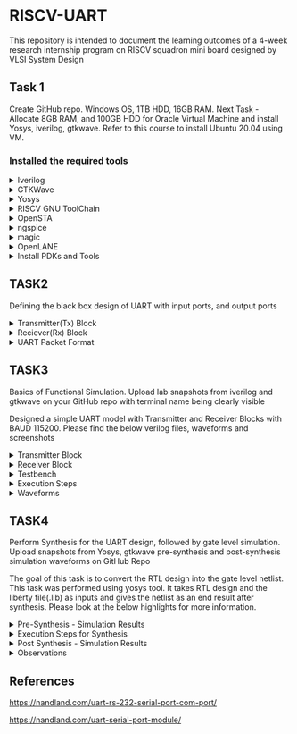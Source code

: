 # RISCV-UART
This repository is intended to document the learning outcomes of a 4-week research internship program on RISCV squadron mini board designed by VLSI System Design
## Task 1
Create GitHub repo. Windows OS, 1TB HDD, 16GB RAM. Next Task - Allocate 8GB RAM, and 100GB HDD for Oracle Virtual Machine and install Yosys, iverilog, gtkwave. Refer to this course to install Ubuntu 20.04 using VM.

### Installed the required tools

</details>	
	<details>
    <summary> Iverilog </summary>

```bash
sudo apt-get install iverilog
 ```
![image](https://github.com/lmadem/RISCV-UART/assets/93139766/fe99c4d5-38ff-4006-aea9-3bb1c84bce75)

</details>	
	<details>
    <summary> GTKWave </summary>

 ```bash
sudo apt-get install gtkwave
 ```

![image](https://github.com/lmadem/RISCV-UART/assets/93139766/a51590c9-7c9e-4125-9ef7-142d848e8164)

</details>	
	<details>
    <summary> Yosys </summary>

   
```bash
git clone https://github.com/YosysHQ/yosys.git
cd yosys 
sudo apt install make 
sudo apt-get install build-essential clang bison flex \
    libreadline-dev gawk tcl-dev libffi-dev git \
    graphviz xdot pkg-config python3 libboost-system-dev \
    libboost-python-dev libboost-filesystem-dev zlib1g-dev
make config-gcc
make 
sudo make install
```

![image](https://github.com/lmadem/RISCV-UART/assets/93139766/8ef34f9b-042a-4422-94b7-67d36db38b0b)
![image](https://github.com/lmadem/RISCV-UART/assets/93139766/b7bee628-7ece-4636-b866-06f06dd856d8)
![image](https://github.com/lmadem/RISCV-UART/assets/93139766/48f1b6b8-8aa8-4980-84fd-1e0983b94904)
![image](https://github.com/lmadem/RISCV-UART/assets/93139766/8d6ca6b3-c93d-4a4b-9f07-aa600040e998)

</details>	
	<details>
    <summary> RISCV GNU ToolChain </summary>

```bash
git clone https://github.com/riscv/riscv-gnu-toolchain
sudo apt-get install autoconf automake autotools-dev curl python3 python3-pip libmpc-dev libmpfr-dev libgmp-dev gawk build-essential bison flex texinfo gperf libtool \  
patchutils bc zlib1g-dev libexpat-dev ninja-build git cmake libglib2.0-dev
./configure --prefix=/opt/riscv
make
```

![image](https://github.com/lmadem/RISCV-UART/assets/93139766/52c64f8b-a5c1-4ba4-a3d8-67bfd3dbf75f)

![image](https://github.com/lmadem/RISCV-UART/assets/93139766/5c9dda41-58ab-4022-9086-9f89cb6f17c4)

![image](https://github.com/lmadem/RISCV-UART/assets/93139766/edd9d23a-5485-4cf3-8f20-f852abb99ba8)

![image](https://github.com/lmadem/RISCV-UART/assets/93139766/b1dffde7-1583-48a5-821e-d5c7c3ff88c0)


</details>	
	<details>
    <summary> OpenSTA </summary>

```bash
git clone https://github.com/The-OpenROAD-Project/OpenSTA.git
cd OpenSTA
mkdir build
cd build
cmake ..
make
```

![image](https://github.com/lmadem/RISCV-UART/assets/93139766/ef796255-fdda-4f02-9c82-4989537f4a49)

![image](https://github.com/lmadem/RISCV-UART/assets/93139766/bdb0f467-4b9f-4a66-a946-e267be8cc1d3)

![image](https://github.com/lmadem/RISCV-UART/assets/93139766/6bd8153c-191c-4bc1-a2d2-bd9407f85fce)

![image](https://github.com/lmadem/RISCV-UART/assets/93139766/e1683f08-fa85-4d26-917d-359ac24de46a)


</details>	
	<details>
    <summary> ngspice </summary>
		
```bash
After downloading the tarball from https://sourceforge.net/projects/ngspice/files/ to a local directory, unpack it using:
$ tar -zxvf ngspice-37.tar.gz
$ cd ngspice-37
$ mkdir release
$ cd release
$ ../configure  --with-x --with-readline=yes --disable-debug
$ make
$ sudo make install
```

![ngspice 1](https://github.com/lmadem/RISCV-UART/assets/93139766/cc71bc79-400e-4b69-a3e9-cb0f295284c2)

![ngspice 2](https://github.com/lmadem/RISCV-UART/assets/93139766/9320a9df-a258-4fd8-a7bd-3793e0a97684)

![ngspice 3](https://github.com/lmadem/RISCV-UART/assets/93139766/9df463b2-f453-4b49-9e20-9a120cf9bc2d)

</details>	
	<details>
    <summary> magic </summary>

```bash
$   sudo apt-get install m4
$   sudo apt-get install tcsh
$   sudo apt-get install csh
$   sudo apt-get install libx11-dev
$   sudo apt-get install tcl-dev tk-dev
$   sudo apt-get install libcairo2-dev
$   sudo apt-get install mesa-common-dev libglu1-mesa-dev
$   sudo apt-get install libncurses-dev
git clone https://github.com/RTimothyEdwards/magic
cd magic
./configure
make
make install
```

![image](https://github.com/lmadem/RISCV-UART/assets/93139766/09a50dc5-c8bf-4921-983d-803a10068fa5)

![image](https://github.com/lmadem/RISCV-UART/assets/93139766/420a69ee-6445-4d5b-8bb2-c43b61410014)

</details>	
	<details>
    <summary> OpenLANE </summary>

```bash
sudo apt-get update
sudo apt-get upgrade
sudo apt install -y build-essential python3 python3-venv python3-pip make git

sudo apt install apt-transport-https ca-certificates curl software-properties-common
curl -fsSL https://download.docker.com/linux/ubuntu/gpg | sudo gpg --dearmor -o /usr/share/keyrings/docker-archive-keyring.gpg

echo "deb [arch=amd64 signed-by=/usr/share/keyrings/docker-archive-keyring.gpg] https://download.docker.com/linux/ubuntu $(lsb_release -cs) stable" \
 | sudo tee /etc/apt/sources.list.d/docker.list > /dev/null

sudo apt update

sudo apt install docker-ce docker-ce-cli containerd.io

sudo docker run hello-world

sudo groupadd docker
sudo usermod -aG docker $USER
sudo reboot 

# After reboot
docker run hello-world
```
![image](https://github.com/lmadem/RISCV-UART/assets/93139766/5a58ddd5-dc79-47ea-aced-89fce6e1945e)

</details>	
	<details>
    <summary> Install PDKs and Tools </summary>

```bash
cd $HOME
git clone https://github.com/The-OpenROAD-Project/OpenLane
cd OpenLane
make
make test
```

![image](https://github.com/lmadem/RISCV-UART/assets/93139766/7c522810-b617-4193-b53c-da07849f297c)

![image](https://github.com/lmadem/RISCV-UART/assets/93139766/7f50d4a2-e131-41d9-8f8d-03a59f3783fd)

![image](https://github.com/lmadem/RISCV-UART/assets/93139766/a255c6c1-eb11-4d43-9896-5c83c32d1667)

![image](https://github.com/lmadem/RISCV-UART/assets/93139766/cb80f786-c645-4987-a654-8d49781c3e09)




</details>

## TASK2

Defining the black box design of UART with input ports, and output ports

</details>	
	<details>
    <summary> Transmitter(Tx) Block </summary>
<li> The transimtter and reciever blocks must agree on a baud rate. Based on system clock frequency and baud rate, the clks_per_bit is calculated </li>
<li>Inputs : i_clock, i_TX_Start, i_TX_Byte </li>
<li>i_clock : This is a system clock </li>
<li>i_TX_Start : This is a control signal to start the Transimtter block </li>
<li>i_TX_Byte : This is 8-bit input data stream </li>
<li>Outputs : o_TX_Active, o_TX_Serial, o_TX_Done</li>
<li>o_TX_Active : This is a output assert signal, get high when there is start bit and turns low after the stop bit</li>
<li>o_TX_Serial : Serial 1-bit data output and it samples the i_TX_Byte</li>
<li>o_TX_Done : When the transmit is complete, this signal be driven high for one clock cycle</li>

![image](https://github.com/lmadem/RISCV-UART/assets/93139766/d1b109c9-82f0-458f-9023-aeed969164ab)

</details>	
	<details>
    <summary> Reciever(Rx) Block </summary>

<li>Inputs : i_clock, i_RX_Serial</li>
<li>i_clock : This is a system clock</li>
<li>i_RX_Serial : Serial bit data input</li>
<li>Outputs : o_RX_Byte, o_RX_Done</li>
<li>o_RX_Byte : This is 8-bit data output</li>
<li>o_RX_Done : When the receive is complete, this signal be driven high for one clock cycle</li>

![image](https://github.com/lmadem/RISCV-UART/assets/93139766/2dd7308c-22bc-4376-9e48-d56d91417111)

</details>	
	<details>
    <summary> UART Packet Format </summary>

![image](https://github.com/lmadem/RISCV-UART/assets/93139766/f1e98697-e1c3-4a66-8e87-5a8cb4e7ebca)


</details>

## TASK3

Basics of Functional Simulation. Upload lab snapshots from iverilog and gtkwave on your GitHub repo with terminal name being clearly visible

Designed a simple UART model with Transmitter and Receiver Blocks with BAUD 115200. Please find the below verilog files, waveforms and screenshots

</details>	
	<details>
    <summary> Transmitter Block </summary>

```bash
//This file containts the UART Transmitter Block. It is able to transfer one start bit, eight bit of serial data, one stop bit and no parity bit. When the transmit is complete, o_tx_done will be driven high for one clock cycle


//set parameter CLKS_PER_BIT as follows
//CLK_PER_BIT = (Frequency of i_clock) / (Frequency of UART)
//Example : 10 MHz clock, 115200 baud rate
// (10000000 / 115200) = 87


module UART_Transmitter #(parameter CLKS_PER_BIT = 87)
  (input i_clock, //System Clock
   input i_TX_Start, //Start Signal
   input [7:0] i_TX_Byte, //Data bits
   output o_TX_Active, //Output assert signal to indicate the data transfer
   output reg o_TX_Serial, //Output serial data
   output o_TX_Done //Output assert signal to indicate the completion of data transfer
  );
  
  parameter S_IDLE = 3'b000;
  parameter S_TX_START_BIT = 3'b001;
  parameter S_TX_DATA_BITS = 3'b010;
  parameter S_TX_STOP_BIT = 3'b011;
  parameter S_CLEANUP = 3'b100;
  
  //Initialising values to the below internal registers as there is no reset in the design
  
  reg [2:0] r_SM_main = 0; //register to store values for the state machine logic
  reg [7:0] r_clock_count = 0; //Counter to calcualte the CLKS_PER_BIT
  reg [2:0] r_bit_index = 0; //Counter for the bit indexes
  reg [7:0] r_TX_data = 0; //Internal register to handlr the input data : i_TX_Byte
  reg r_TX_Done; //Internal signal for output - indicate the completion of data transfer
  reg r_TX_Active; //Internal signal for output - indicate the start and end of data transfer
  
  always @(posedge i_clock)
    begin
      case(r_SM_main)
        
        // IDLE STATE
        S_IDLE :
          begin 
            r_TX_Done <= 0;
            o_TX_Serial <= 0;
            r_clock_count <= 0;
            r_bit_index <= 0;
            
            if(i_TX_Start == 1'b1)
              begin
                r_TX_Active <= 1;
                r_TX_data <= i_TX_Byte;
                r_SM_main <= S_TX_START_BIT;
              end
            else
              r_SM_main <= S_IDLE;
          end
        
        
        //Send out start bit : 0
        // START BIT
        S_TX_START_BIT : 
          begin 
            o_TX_Serial <= 0;
            //wait till CLKS_PER_BIT - 1 for the start bit to finish
            if(r_clock_count < CLKS_PER_BIT - 1)
              begin
                r_clock_count = r_clock_count + 1; //Incrementing Counter
                r_SM_main <= S_TX_START_BIT;
              end
            else
              begin
                r_clock_count <= 0; // assigning counter to zero
                r_SM_main <= S_TX_DATA_BITS;
              end    
          end
        
        //Wait CLKS_PER_BIT - 1 clock cycles for data bits to finish
        // DATA BITS
        S_TX_DATA_BITS :
          begin 
            o_TX_Serial = r_TX_data[r_bit_index];
            if(r_clock_count < CLKS_PER_BIT - 1)
              begin
                r_clock_count <= r_clock_count + 1;
                r_SM_main <= S_TX_DATA_BITS;
              end
            else
              begin
                r_clock_count <= 0;
                //check if we have sent out all bits
                if(r_bit_index < 7)
                  begin
                    r_bit_index <= r_bit_index + 1;
                    r_SM_main <= S_TX_DATA_BITS;
                  end
                else
                  begin
                    r_bit_index <= 0;
                    r_SM_main <= S_TX_STOP_BIT;
                  end
              end
          end
        
        //Send out stop bit : 1
        // STOP BIT 
        S_TX_STOP_BIT :
          begin 
            o_TX_Serial <= 1;
            //wait CLKS_PER_BIT - 1 clock cyles for stop bit to finish
            if(r_clock_count < CLKS_PER_BIT - 1)
              begin
                r_clock_count <= r_clock_count + 1;
                r_SM_main <= S_TX_STOP_BIT;
              end
            else
              begin
                r_TX_Done <= 1;
                r_clock_count <= 0;
                r_SM_main <= S_CLEANUP;
                r_TX_Active <= 0;
              end
          end
        
        //stay here for one clock
        // CLEANUP STATEo_
        S_CLEANUP :
          begin 
            r_TX_Done <= 1;
            r_SM_main <= S_IDLE;
          end
        
        default : r_SM_main <= S_IDLE;
           
      endcase
    end
  
  assign o_TX_Active = r_TX_Active;
  assign o_TX_Done = r_TX_Done;
  
  
endmodule
```

</details>	
	<details>
    <summary> Receiver Block </summary>

```bash
//This file containts the UART Receiver Block. It is able to receive one start bit, eight bit of serial data, one stop bit and no parity bit. When the receive is complete, o_RX_Done will be driven high for one clock cycle


//set parameter CLKS_PER_BIT as follows
//CLK_PER_BIT = (Frequency of i_clock) / (Frequency of UART)
//Example : 10 MHz clock, 115200 baud rate
// (10000000 / 115200) = 87

module UART_Receiver #(parameter CLKS_PER_BIT = 87) (
  input i_clock, //System clock
  input i_RX_Serial, //Serial bit data input
  output [7:0] o_RX_Byte, // Output data 
  output o_RX_Done // Output signal : asserts high when the recieve is complete
);
  
  parameter S_IDLE = 3'b000;
  parameter S_RX_START_BIT = 3'b001;
  parameter S_RX_DATA_BITS = 3'b010;
  parameter S_RX_STOP_BIT = 3'b011;
  parameter S_CLEANUP = 3'b100;
  
  //Initialising values to all the internal registers as there is no reset
  reg r_RX_Data1 = 1; //for flipflop synchronizer
  reg r_RX_Data = 1; //for flipflop synchronizer
  
  reg [2:0] r_SM_main = 0; //register to store values for the state machine logic
  reg [7:0] r_clock_count = 0; //Counter to validate the CLKS_PER_BIT
  reg [2:0] r_bit_index = 0; //Counter for the bit indexes - 8 bits in total
  reg [7:0] r_RX_Byte = 0; //Internal register to handle the output data : o_RX_Byte
  reg r_RX_Done; //Internal signal for output - indicates the completion of data transfer
  
  
  //Purpose : Double-register for the incoming data : similar to 2 flipflop sync
  always @(posedge i_clock)
    begin
      r_RX_Data1 <= i_RX_Serial;
      r_RX_Data <= r_RX_Data1;
    end
  
  
  //State Machine Logic
  
  always @(posedge i_clock)
    begin
      case(r_SM_main)
        
        //IDLE STATE
        S_IDLE :
          begin
            r_RX_Done <= 0;
            r_clock_count <= 0;
            r_bit_index <= 0;
            
            if(r_RX_Data == 0) //Start bit detected
              r_SM_main <= S_RX_START_BIT;
            else
              r_SM_main <= S_IDLE;
          end
        
        
        //check middle of the bit to make sure if it is still low
        //START BIT
        S_RX_START_BIT :
          begin
            if(r_clock_count == (CLKS_PER_BIT - 1) / 2)
              begin
                if(r_RX_Data == 0)
                  begin
                    r_clock_count <= 0; //reset counter, found the middle
                    r_SM_main <= S_RX_DATA_BITS;
                  end
                else
                  r_SM_main <= S_RX_START_BIT;
              end
            else
              begin
                r_clock_count <= r_clock_count + 1; 
                r_SM_main <= S_RX_START_BIT;
              end
          end
        
        
        //wait CLKS_PER_BIT - 1 clock cycles to sample serial data
        //DATA BITS
        S_RX_DATA_BITS :
          begin
            if(r_clock_count < CLKS_PER_BIT - 1)
              begin
                r_clock_count <= r_clock_count + 1;
                r_SM_main <= S_RX_DATA_BITS;
              end
            else
              begin
                r_clock_count <= 0;
                r_RX_Byte[r_bit_index] <= r_RX_Data;
                
                //check if we have received all bits
                if(r_bit_index < 7)
                  begin
                    r_bit_index <= r_bit_index + 1;
                    r_SM_main <= S_RX_DATA_BITS;
                  end
                else
                  begin
                    r_bit_index <= 0;
                    r_SM_main <= S_RX_STOP_BIT;
                  end
              end
          end
        
        
        //receive stop bit = 1
        //STOP BIT
        S_RX_STOP_BIT :
          begin
            //wait CLKS_PER_BIT - 1 clock cycles for stop bit to finish
            if(r_clock_count < CLKS_PER_BIT - 1)
              begin
                r_clock_count <= r_clock_count + 1;
                r_SM_main <= S_RX_STOP_BIT;
              end
            else
              begin
                r_RX_Done <= 1;
                r_clock_count <= 0;
                r_SM_main <= S_CLEANUP;
              end
          end
        
        //Stay here for one clock
        S_CLEANUP :
          begin
            r_SM_main <= S_IDLE;
            r_RX_Done <= 0;
          end
        
        default :
          r_SM_main <= S_IDLE;
        
      endcase
    end
  
  assign o_RX_Done = r_RX_Done;
  assign o_RX_Byte = r_RX_Byte;

endmodule

```

</details>	
	<details>
    <summary> Testbench </summary>

```bash

`include "Transmitter.v"
`include "Receiver.v"
`timescale 1ns/10ps;
module UART_tb;
  //Testbench uses a 10MHz clock
  //Interface to 115200 baud UART
  // 10000000 / 115200 = 87 clocks per bit
  
  parameter CLOCK_PERIOD_NS = 100;
  parameter CLKS_PER_BIT = 87;
  parameter BIT_PERIOD = 8700;
  
  reg i_clock;
  reg i_TX_Start;
  reg [7:0] i_TX_Byte;
  reg i_RX_Serial;
  
  wire o_TX_Done;
  wire o_TX_Serial;
  wire o_TX_Active;
  wire [7:0] o_RX_Byte;
  wire o_RX_Done;
  
  task preset;
    begin
      i_clock <= 0;
      i_TX_Start <= 0;
      i_TX_Byte <= 0;
      i_RX_Serial <= 1;
    end
  endtask
  
  always #(CLOCK_PERIOD_NS/2) i_clock = ~i_clock;
  
  UART_Transmitter #(.CLKS_PER_BIT(CLKS_PER_BIT)) uart_tx (
    .i_clock(i_clock),
    .i_TX_Start(i_TX_Start),
    .i_TX_Byte(i_TX_Byte),
    .o_TX_Active(o_TX_Active),
    .o_TX_Serial(o_TX_Serial),
    .o_TX_Done(o_TX_Done)
  );
  
  UART_Receiver #(.CLKS_PER_BIT(CLKS_PER_BIT)) uart_rx (
    .i_clock(i_clock),
    .i_RX_Serial(i_RX_Serial),
    .o_RX_Byte(o_RX_Byte),
    .o_RX_Done(o_RX_Done)
  );
  
  task UART_WRITE_BYTE(input [7:0] data_in);
    integer j;
    begin
      
      //Send Start Bit
      i_RX_Serial <= 0;
      #(BIT_PERIOD);
      #1000;
      
      //Send Data Byte
      for(j = 0;j<8;j=j+1)
        begin
          i_RX_Serial <= data_in[j];
          #(BIT_PERIOD);
        end
      
      //Send Stop Bit
      i_RX_Serial <= 1;
      #(BIT_PERIOD);
    end
  endtask
  
  
  initial
    begin
      preset;
      
      // Transmitter 
      repeat(3) @(posedge i_clock);
      i_TX_Start <= 1;
      i_TX_Byte <= 8'hCD;
      @(posedge i_clock);
      i_TX_Start <= 0;
      @(posedge o_TX_Done);
      
      @(posedge i_clock);
      UART_WRITE_BYTE(8'h3F);
      @(posedge i_clock);
      
      if(o_RX_Byte == 8'h3F)
        $display("Test Passed - Correct Byte Received:");
      else
        $display("Test Failed - InCorrect Byte Received:");
      
      $finish;
    end
  
  initial begin
    $dumpfile("dump.vcd");
    $dumpvars(0,UART_tb.uart_tx);
    $dumpvars(0,UART_tb.uart_rx);
  end
  
endmodule

```

</details>	
	<details>
    <summary> Execution Steps </summary>

```bash
iverilog testbench.v
./a.out
gtkwave dump.vcd
```

![image](https://github.com/lmadem/RISCV-UART/assets/93139766/f017a258-27c9-4f16-8031-aed741628123)

</details>	
	<details>
    <summary> Waveforms </summary>

![image](https://github.com/lmadem/RISCV-UART/assets/93139766/3a186c56-9d54-44ae-8195-92e882f0eea8)


</details>

## TASK4

Perform Synthesis for the UART design, followed by gate level simulation. Upload snapshots from Yosys, gtkwave pre-synthesis and post-synthesis simulation waveforms on GitHub Repo

The goal of this task is to convert the RTL design into the gate level netlist. This task was performed using yosys tool. It takes RTL design and the liberty file(.lib) as inputs and gives the netlist as an end result after synthesis. Please look at the below highlights for more information.


</details>	
	<details>
    <summary> Pre-Synthesis - Simulation Results </summary>

<li>Screenshots of gtkwave and iverilog</li>

![image](https://github.com/lmadem/RISCV-UART/assets/93139766/917f7ae9-9015-4a28-b9d6-454b34d9d371)

![image](https://github.com/lmadem/RISCV-UART/assets/93139766/e40a9415-e483-4fcc-9de7-fedfc92dbcd3)

![image](https://github.com/lmadem/RISCV-UART/assets/93139766/47b1f003-8ea2-4f5d-97d6-d555d31dcedd)


</details>	
	<details>
    <summary> Execution Steps for Synthesis </summary>

<li>I have two blocks: Transmitter and Receiver in the design and both of them are independent blocks. Repeated the below mentioned steps for receiver block to generate reciever_netlist file</li>

```bash
Invoke yosys tool : $ yosys
read liberty(.lib) files : $ read_liberty -lib sky130RTLDesignAndSynthesisWorkshop/my_lib/sky130_fd_sc_hd__tt_025C_1v80.lib
reading RTL design files : $ read_verilog Transmitter.v
Synthesis step : $ synth -top UART_Transmitter(give module name)
$ abc -liberty sky130RTLDesignAndSynthesisWorkshop/my_lib/sky130_fd_sc_hd__tt_025C_1v80.lib
Write converted netlist to a .v file : $ write_verilog -noattr Trasmitter_netlist.v
```

![image](https://github.com/lmadem/RISCV-UART/assets/93139766/b9953cc0-d293-4841-a4f4-0be372712b42)

![image](https://github.com/lmadem/RISCV-UART/assets/93139766/1ca71bfc-b6a7-4557-b5d2-68b787a06ae2)

![image](https://github.com/lmadem/RISCV-UART/assets/93139766/a3c0071f-4862-4ec5-b88b-20c154791320)

![image](https://github.com/lmadem/RISCV-UART/assets/93139766/13b17977-4b03-4313-9d6e-b62534e33312)

![image](https://github.com/lmadem/RISCV-UART/assets/93139766/d85ccd70-e4fa-4cd8-9107-928517e16440)

![image](https://github.com/lmadem/RISCV-UART/assets/93139766/e01303e1-37b3-43dc-abd5-2c08105bf86c)


</details>	
	<details>
    <summary> Post Synthesis - Simulation Results </summary>

<li>Screenshots of gtkwave and iverilog</li>


![image](https://github.com/lmadem/RISCV-UART/assets/93139766/dfc4627f-32f2-49d5-ac8e-e19ca1d693c9)

![image](https://github.com/lmadem/RISCV-UART/assets/93139766/08b56e4d-71b9-474e-b11d-2dbc2125d0f8)

![image](https://github.com/lmadem/RISCV-UART/assets/93139766/88da4135-43b3-4b85-986a-eb11f47071bc)

![image](https://github.com/lmadem/RISCV-UART/assets/93139766/1b26ace6-1163-483c-856d-068f622d0a7a)


</details>	
	<details>
    <summary> Observations </summary>

The functional simulation results and gate-level simulation results were matching.


</details>

## References

</details>

https://nandland.com/uart-rs-232-serial-port-com-port/

https://nandland.com/uart-serial-port-module/
















